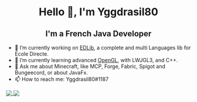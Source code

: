 <h1 align="center">Hello 👋, I'm Yggdrasil80</h1>
<h2 align="center">I'm a French Java Developer</h2>

 - 🔭 I’m currently working on [EDLib](https://github.com/Yggdrasil80/EDLib), a complete and multi Languages lib for Ecole Directe.
 - 🌱 I’m currently learning advanced [OpenGL](https://github.com/LWJGL/lwjgl3), with LWJGL3, and C++.
 - 💬 Ask me about Minecraft, like MCP, Forge, Fabric, Spigot and Bungeecord, or about JavaFx.
 - 📫 How to reach me: Yggdrasil80#1187

<a href="https://github.com/anuraghazra/github-readme-stats">
  <img align="center" src="https://github-readme-stats.vercel.app/api/top-langs/?username=Yggdrasil80&layout=compact&theme=synthwave" />
</a>
<a href="https://github.com/anuraghazra/github-readme-stats">
  <img align="center" src="https://github-readme-stats.vercel.app/api?username=Yggdrasil80&count_private=true&show_icons=true&theme=synthwave" />
</a>
